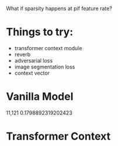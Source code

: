 What if sparsity happens at pif feature rate?



# Things to try:
- transformer context module
- reverb
- adversarial loss
- image segmentation loss
- context vector


# Vanilla Model
11,121 0.1798892319202423

# Transformer Context